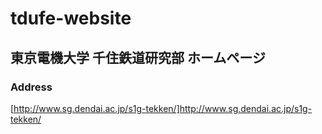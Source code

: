 # tdufe-website
## 東京電機大学 千住鉄道研究部 ホームページ

### Address
[http://www.sg.dendai.ac.jp/s1g-tekken/]<http://www.sg.dendai.ac.jp/s1g-tekken/>
